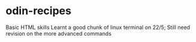 # odin-recipes

Basic HTML skills
Learnt a good chunk of linux terminal on 22/5; 
Still need revision on the more advanced commands